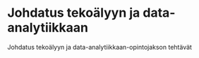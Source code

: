 # Johdatus tekoälyyn ja data-analytiikkaan  

Johdatus tekoälyyn ja data-analytiikkaan-opintojakson tehtävät
